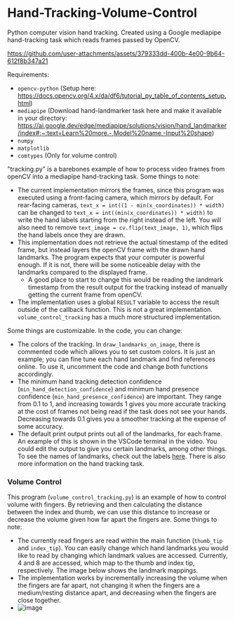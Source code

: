 # Hand-Tracking-Volume-Control
Python computer vision hand tracking. Created using a Google mediapipe hand-tracking task which reads frames passed by OpenCV.

https://github.com/user-attachments/assets/379333dd-400b-4e00-9b64-612f8b347a21


Requirements:
- `opencv-python` (Setup here: https://docs.opencv.org/4.x/da/df6/tutorial_py_table_of_contents_setup.html)
- `mediapipe` (Download hand-landmarker task here and make it available in your directory: https://ai.google.dev/edge/mediapipe/solutions/vision/hand_landmarker/index#:~:text=Learn%20more.-,Model%20name,-Input%20shape)
- `numpy`
- `matplotlib`
- `comtypes` (Only for volume control)

"tracking.py" is a barebones example of how to process video frames from openCV into a mediapipe hand-tracking task. Some things to note:
- The current implementation mirrors the frames, since this program was executed using a front-facing camera, which mirrors by default. For rear-facing cameras, `text_x = int((1 - min(x_coordinates)) * width)` can be changed to `text_x = int((min(x_coordinates)) * width)` to write the hand labels starting from the right instead of the left. You will also need to remove `text_image = cv.flip(text_image, 1)`, which flips the hand labels once they are drawn.
- This implementation does not retrieve the actual timestamp of the edited frame, but instead layers the openCV frame with the drawn hand landmarks. The program expects that your computer is powerful enough. If it is not, there will be some noticeable delay with the landmarks compared to the displayed frame.
    - A good place to start to change this would be reading the landmark timestamp from the result output for the tracking instead of manually getting the current frame from openCV.
- The implementation uses a global `RESULT` variable to access the result outside of the callback function. This is not a great implementation. `volume_control_tracking` has a much more structured implementation.

Some things are customizable. In the code, you can change:
- The colors of the tracking. In `draw_landmarks_on_image`, there is commented code which allows you to set custom colors. It is just an example; you can fine tune each hand landmark and find references online. To use it, uncomment the code and change both functions accordingly.
- The minimum hand tracking detection confidence (`min_hand_detection_confidence`) and minimum hand presence confidence (`min_hand_presence_confidence`) are important. They range from 0.1 to 1, and increasing towards 1 gives you more accurate tracking at the cost of frames not being read if the task does not see your hands. Decreasing towards 0.1 gives you a smoother tracking at the expense of some accuracy.
- The default print output prints out all of the landmarks, for each frame. An example of this is shown in the VSCode terminal in the video. You could edit the output to give you certain landmarks, among other things. To see the names of landmarks, check out the labels [here](https://ai.google.dev/edge/mediapipe/solutions/vision/hand_landmarker/index#:~:text=Learn%20more.-,Model%20name,-Input%20shape). There is also more information on the hand tracking task.

### Volume Control
This program (`volume_control_tracking.py`) is an example of how to control volume with fingers. By retrieving and then calculating the distance between the index and thumb, we can use this distance to increase or decrease the volume given how far apart the fingers are. Some things to note:
- The currently read fingers are read within the main function (`thumb_tip` and `index_tip`). You can easily change which hand landmarks you would like to read by changing which landmark values are accessed. Currently, 4 and 8 are accessed, which map to the thumb and index tip, respectively. The image below shows the landmark mappings.
- The implementation works by incrementally increasing the volume when the fingers are far apart, not changing it when the fingers are a medium/resting distance apart, and decreasing when the fingers are close together.
- ![image](https://github.com/user-attachments/assets/9ccc9f1c-707b-41a0-93b6-c6a0b19ecda0)
